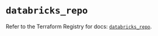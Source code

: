 # `databricks_repo`

Refer to the Terraform Registry for docs: [`databricks_repo`](https://registry.terraform.io/providers/databricks/databricks/1.54.0/docs/resources/repo).
